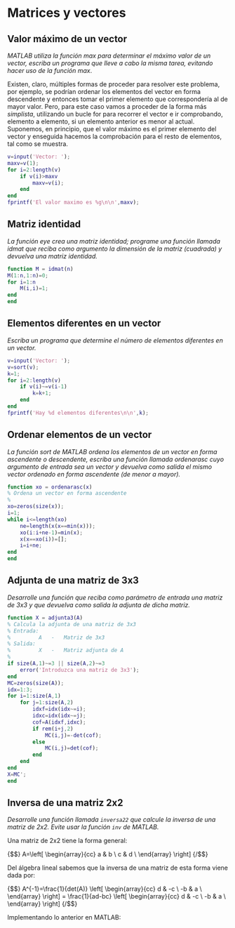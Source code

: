 ﻿# Matrices y vectores

## Valor máximo de un vector

*MATLAB utiliza la función max para determinar el máximo valor de un
vector, escriba un programa que lleve a cabo la misma tarea, evitando
hacer uso de la función max*.

Existen, claro, múltiples formas de proceder para resolver este
problema, por ejemplo, se podrían ordenar los elementos del vector en
forma descendente y entonces tomar el primer elemento que correspondería
al de mayor valor. Pero, para este caso vamos a proceder de la forma más
*simplista*, utilizando un bucle for para recorrer el vector e ir
comprobando, elemento a elemento, si un elemento anterior es menor al
actual. Suponemos, en principio, que el valor máximo es el primer
elemento del vector y enseguida hacemos la comprobación para el resto de
elementos, tal como se muestra.

```matlab
v=input('Vector: ');
maxv=v(1);
for i=2:length(v)
    if v(i)>maxv
        maxv=v(i);
    end
end
fprintf('El valor maximo es %g\n\n',maxv);
```

## Matriz identidad

*La función eye crea una matriz identidad; programe una función llamada
idmat que reciba como argumento la dimensión de la matriz (cuadrada) y
devuelva una matriz identidad.*

```matlab
function M = idmat(n)
M(1:n,1:n)=0;
for i=1:n
    M(i,i)=1;
end
end
```

## Elementos diferentes en un vector

*Escriba un programa que determine el número de elementos diferentes en
un vector.*

```matlab
v=input('Vector: ');
v=sort(v);
k=1;
for i=2:length(v)
    if v(i)~=v(i-1)
        k=k+1;
    end
end
fprintf('Hay %d elementos diferentes\n\n',k);
```

## Ordenar elementos de un vector

*La función sort de MATLAB ordena los elementos de un vector en forma
ascendente o descendente, escriba una función llamada ordenarasc cuyo
argumento de entrada sea un vector y devuelva como salida el mismo
vector ordenado en forma ascendente (de menor a mayor).*

```matlab
function xo = ordenarasc(x)
% Ordena un vector en forma ascendente
%
xo=zeros(size(x));
i=1;
while i<=length(xo)
    ne=length(x(x==min(x)));
    xo(i:i+ne-1)=min(x);
    x(x==xo(i))=[];
    i=i+ne;
end
end
```

## Adjunta de una matriz de 3x3

*Desarrolle una función que reciba como parámetro de entrada una matriz
de 3x3 y que devuelva como salida la adjunta de dicha matriz.*

```matlab
function X = adjunta3(A)
% Calcula la adjunta de una matriz de 3x3
% Entrada:
%         A   -   Matriz de 3x3
% Salida:
%         X   -   Matriz adjunta de A
%
if size(A,1)~=3 || size(A,2)~=3
    error('Introduzca una matriz de 3x3');
end
MC=zeros(size(A));
idx=1:3;
for i=1:size(A,1)
    for j=1:size(A,2)
        idxf=idx(idx~=i);
        idxc=idx(idx~=j);
        cof=A(idxf,idxc);
        if rem(i+j,2)
            MC(i,j)=-det(cof);
        else
            MC(i,j)=det(cof);
        end
    end
end
X=MC';
end
```

## Inversa de una matriz 2x2

*Desarrolle una función llamada `inversa22` que calcule la inversa de
una matriz de 2x2. Evite usar la función `inv` de MATLAB.*

Una matriz de 2x2 tiene la forma general:

{$$}
A=\left[
\begin{array}{cc}
a & b \\
c & d \\
\end{array}
\right]
{/$$}

Del álgebra lineal sabemos que la inversa de una matriz de esta forma
viene dada por:

{$$}
A^{-1}=\frac{1}{det(A)}
\left[
\begin{array}{cc}
d & -c \\
-b & a \\
\end{array}
\right] = 
\frac{1}{ad-bc}
\left[ \begin{array}{cc}
d & -c \\
-b & a \\
\end{array} \right]
{/$$}

Implementando lo anterior en MATLAB:
